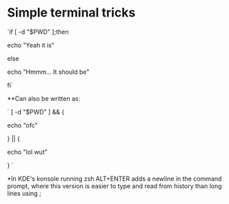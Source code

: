 # Simple terminal tricks

`if [ -d "$PWD" ];then

  echo "Yeah it is"

else

  echo "Hmmm... It should be"

fi`

**Can also be written as:

`
[ -d "$PWD" ] && {

echo "ofc"

} || {

echo "lol wut"

}
`
 
*In KDE's konsole running zsh ALT+ENTER adds a newline in the command prompt, where this version is easier to type and read from history than long lines using ;


